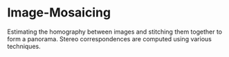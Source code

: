 # Image-Mosaicing
Estimating the homography between images and stitching them together to form a panorama. Stereo correspondences are computed using various techniques. 
